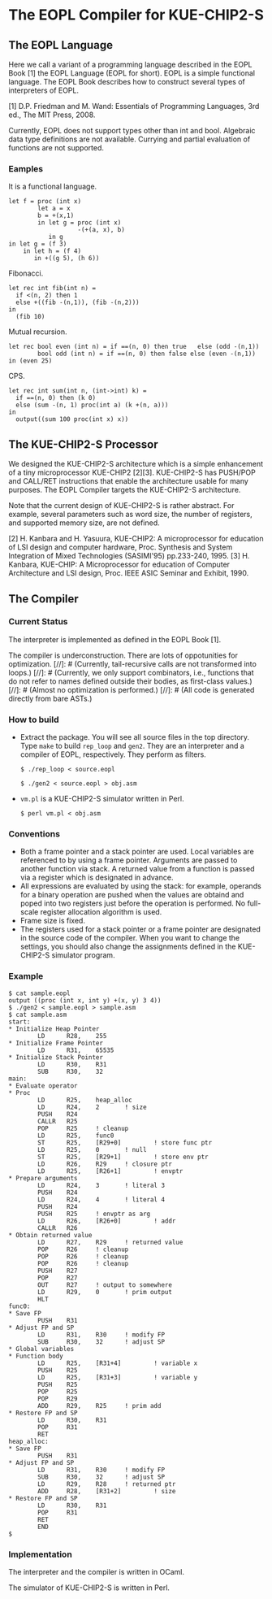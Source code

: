 # The EOPL Compiler for KUE-CHIP2-S
## The EOPL Language

Here we call a variant of a programming language described in the EOPL Book [1] the EOPL Language (EOPL for short). EOPL is a simple functional language. The EOPL Book describes how to construct several types of interpreters of EOPL. 

[1] D.P. Friedman and M. Wand: Essentials of Programming Languages, 3rd ed., The MIT Press, 2008.

Currently, EOPL does not support types other than int and bool.
Algebraic data type definitions are not available.
Currying and partial evaluation of functions are not supported.

### Eamples

It is a functional language.

```
let f = proc (int x)
        let a = x
	    b = +(x,1)
        in let g = proc (int x)
                   -(+(a, x), b)
           in g
in let g = (f 3)
    in let h = (f 4)
       in +((g 5), (h 6))
```

Fibonacci.

    let rec int fib(int n) =
      if <(n, 2) then 1
      else +((fib -(n,1)), (fib -(n,2)))
    in
      (fib 10)


Mutual recursion.


    let rec bool even (int n) = if ==(n, 0) then true   else (odd -(n,1))
            bool odd (int n) = if ==(n, 0) then false else (even -(n,1))
    in (even 25)

CPS.

```
let rec int sum(int n, (int->int) k) =
  if ==(n, 0) then (k 0)
  else (sum -(n, 1) proc(int a) (k +(n, a)))
in
  output((sum 100 proc(int x) x))
```

## The KUE-CHIP2-S Processor


We designed the KUE-CHIP2-S architecture which is a simple enhancement of a tiny microprocessor KUE-CHIP2 [2][3].
KUE-CHIP2-S has PUSH/POP and CALL/RET instructions that enable the architecture usable for many purposes.
The EOPL Compiler targets the KUE-CHIP2-S architecture.

Note that the current design of KUE-CHIP2-S is rather abstract.
For example, several parameters such as word size, the number of registers, and supported memory size, are not defined.

[2] H. Kanbara and H. Yasuura, KUE-CHIP2: A microprocessor for education of LSI design and computer hardware, Proc. Synthesis and System Integration of Mixed Technologies (SASIMI'95) pp.233-240, 1995.
[3] H. Kanbara, KUE-CHIP: A Microprocessor for education of Computer Architecture and LSI design, Proc. IEEE ASIC Seminar and Exhibit, 1990.

## The Compiler

### Current Status

The interpreter is implemented as defined in the EOPL Book [1].

The compiler is underconstruction.
There are lots of oppotunities for optimization.
[//]: # (Currently, tail-recursive calls are not transformed into loops.)
[//]: # (Currently, we only support combinators, i.e., functions that do not refer to names defined outside their bodies, as first-class values.)
[//]: # (Almost no optimization is performed.)
[//]: # (All code is generated directly from bare ASTs.)

### How to build

 - Extract the package. You will see all source files in the top directory.
Type `make` to build `rep_loop` and  `gen2`. They are an interpreter and a compiler of EOPL, respectively. They perform as filters.

    ```
    $ ./rep_loop < source.eopl
    ```
    ```
    $ ./gen2 < source.eopl > obj.asm
    ```


 - `vm.pl` is a KUE-CHIP2-S simulator written in Perl. 

    ```
    $ perl vm.pl < obj.asm
    ```

### Conventions
- Both a frame pointer and a stack pointer are used.
Local variables are referenced to by using a frame pointer.
Arguments are passed to another function via stack.
A returned value from a function is passed via a register which is designated in advance.
- All expressions are evaluated by using the stack:
for example, operands for a binary operation are pushed
when the values are obtaind and
poped into two registers just before the operation is performed.
No full-scale register allocation algorithm is used.
- Frame size is fixed.
- The registers used for a stack pointer or a frame pointer
are designated in the source code of the compiler.
When you want to change the settings, you should also 
change the assignments defined in the KUE-CHIP2-S simulator program.


### Example
```
$ cat sample.eopl
output ((proc (int x, int y) +(x, y) 3 4))
$ ./gen2 < sample.eopl > sample.asm
$ cat sample.asm
start:
* Initialize Heap Pointer
        LD      R28,    255
* Initialize Frame Pointer
        LD      R31,    65535
* Initialize Stack Pointer
        LD      R30,    R31
        SUB     R30,    32
main:
* Evaluate operator
* Proc
        LD      R25,    heap_alloc
        LD      R24,    2       ! size
        PUSH    R24
        CALLR   R25
        POP     R25     ! cleanup
        LD      R25,    func0
        ST      R25,    [R29+0]         ! store func ptr
        LD      R25,    0       ! null
        ST      R25,    [R29+1]         ! store env ptr
        LD      R26,    R29     ! closure ptr
        LD      R25,    [R26+1]         ! envptr
* Prepare arguments
        LD      R24,    3       ! literal 3
        PUSH    R24
        LD      R24,    4       ! literal 4
        PUSH    R24
        PUSH    R25     ! envptr as arg
        LD      R26,    [R26+0]         ! addr
        CALLR   R26
* Obtain returned value
        LD      R27,    R29     ! returned value
        POP     R26     ! cleanup
        POP     R26     ! cleanup
        POP     R26     ! cleanup
        PUSH    R27
        POP     R27
        OUT     R27     ! output to somewhere
        LD      R29,    0       ! prim output
        HLT
func0:
* Save FP
        PUSH    R31
* Adjust FP and SP
        LD      R31,    R30     ! modify FP
        SUB     R30,    32      ! adjust SP
* Global variables
* Function body
        LD      R25,    [R31+4]         ! variable x
        PUSH    R25
        LD      R25,    [R31+3]         ! variable y
        PUSH    R25
        POP     R25
        POP     R29
        ADD     R29,    R25     ! prim add
* Restore FP and SP
        LD      R30,    R31
        POP     R31
        RET
heap_alloc:
* Save FP
        PUSH    R31
* Adjust FP and SP
        LD      R31,    R30     ! modify FP
        SUB     R30,    32      ! adjust SP
        LD      R29,    R28     ! returned ptr
        ADD     R28,    [R31+2]         ! size
* Restore FP and SP
        LD      R30,    R31
        POP     R31
        RET
        END
$
```

### Implementation

The interpreter and the compiler is written in OCaml.

The simulator of KUE-CHIP2-S is written in Perl.

